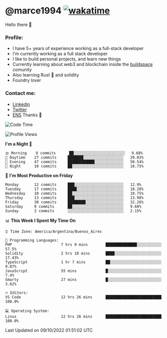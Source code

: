# @marce1994 [![wakatime](https://wakatime.com/badge/user/fd2db70d-aaf1-49ea-a930-b7d85dd9cec8.svg)](https://wakatime.com/@fd2db70d-aaf1-49ea-a930-b7d85dd9cec8)

Hello there 👋

### Profile:
 - I have 5+ years of experience working as a full-stack developer
 - I'm currently working as a full stack developer
 - I like to build personal projects, and learn new things
 - Currently learning about web3 and blockchain inside the [buildspace](https://buildspace.so/) comunity
 - Also learning Rust 🦀 and solidity
 - Foundry lover

### Contact me:
 - [Linkedin](https://www.linkedin.com/in/pablo-marcelo-bianco/)
 - [Twitter](https://twitter.com/devflype93)
 - [ENS](https://pablitodev.eth.limo)
Thanks 🎉

<!--START_SECTION:waka-->
![Code Time](http://img.shields.io/badge/Code%20Time-377%20hrs%207%20mins-blue)

![Profile Views](http://img.shields.io/badge/Profile%20Views-110-blue)

**I'm a Night 🦉** 

```text
🌞 Morning    9 commits      ██░░░░░░░░░░░░░░░░░░░░░░░   9.68% 
🌆 Daytime    27 commits     ███████░░░░░░░░░░░░░░░░░░   29.03% 
🌃 Evening    47 commits     ████████████░░░░░░░░░░░░░   50.54% 
🌙 Night      10 commits     ██░░░░░░░░░░░░░░░░░░░░░░░   10.75%

```
📅 **I'm Most Productive on Friday** 

```text
Monday       12 commits     ███░░░░░░░░░░░░░░░░░░░░░░   12.9% 
Tuesday      17 commits     ████░░░░░░░░░░░░░░░░░░░░░   18.28% 
Wednesday    10 commits     ██░░░░░░░░░░░░░░░░░░░░░░░   10.75% 
Thursday     13 commits     ███░░░░░░░░░░░░░░░░░░░░░░   13.98% 
Friday       30 commits     ████████░░░░░░░░░░░░░░░░░   32.26% 
Saturday     9 commits      ██░░░░░░░░░░░░░░░░░░░░░░░   9.68% 
Sunday       2 commits      ░░░░░░░░░░░░░░░░░░░░░░░░░   2.15%

```


📊 **This Week I Spent My Time On** 

```text
⌚︎ Time Zone: America/Argentina/Buenos_Aires

💬 Programming Languages: 
PHP                      7 hrs 9 mins        ██████████████░░░░░░░░░░░   57.5% 
Solidity                 2 hrs 10 mins       ████░░░░░░░░░░░░░░░░░░░░░   17.43% 
TypeScript               1 hr 7 mins         ██░░░░░░░░░░░░░░░░░░░░░░░   9.07% 
JavaScript               55 mins             █░░░░░░░░░░░░░░░░░░░░░░░░   7.4% 
Smarty                   27 mins             █░░░░░░░░░░░░░░░░░░░░░░░░   3.62%

🔥 Editors: 
VS Code                  12 hrs 26 mins      █████████████████████████   100.0%

💻 Operating System: 
Linux                    12 hrs 26 mins      █████████████████████████   100.0%

```


 Last Updated on 09/10/2022 01:51:02 UTC
<!--END_SECTION:waka-->


<!--
**marce1994/marce1994** is a ✨ _special_ ✨ repository because its `README.md` (this file) appears on your GitHub profile.

Here are some ideas to get you started:

- 🔭 I’m currently working on ...
- 🌱 I’m currently learning ...
- 👯 I’m looking to collaborate on ...
- 🤔 I’m looking for help with ...
- 💬 Ask me about ...
- 📫 How to reach me: ...
- 😄 Pronouns: ...
- ⚡ Fun fact: ...
-->
